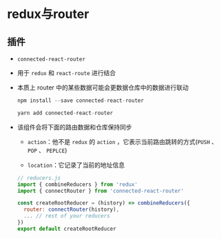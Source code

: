 # redux与router

## 插件

*   `connected-react-router`

*   用于 `redux` 和 `react-route` 进行结合

*   本质上 router 中的某些数据可能会更数据仓库中的数据进行联动

    ```javascript
    npm install --save connected-react-router

    yarn add connected-react-router
    ```

*   该组件会将下面的路由数据和仓库保持同步

    *   `action`：他不是 `redux` 的 `action` ，它表示当前路由跳转的方式(`PUSH` 、 `POP` 、 `PEPLCE`)

    *   `location`：它记录了当前的地址信息

    ```javascript
    // reducers.js
    import { combineReducers } from 'redux'
    import { connectRouter } from 'connected-react-router'

    const createRootReducer = (history) => combineReducers({
      router: connectRouter(history),
      ... // rest of your reducers
    })
    export default createRootReducer
    ```
